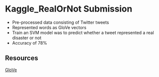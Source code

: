 # Kaggle_RealOrNot Submission

* Pre-processed data consisting of Twitter tweets
* Represented words as GloVe vectors 
* Train an SVM model was to predict whether a tweet represented a real disaster or not
* Accuracy of 78%


## Resources
[GloVe](https://nlp.stanford.edu/projects/glove/)

